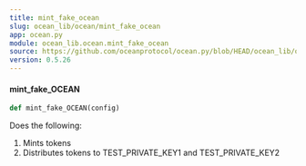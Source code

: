 ```yaml
---
title: mint_fake_ocean
slug: ocean_lib/ocean/mint_fake_ocean
app: ocean.py
module: ocean_lib.ocean.mint_fake_ocean
source: https://github.com/oceanprotocol/ocean.py/blob/HEAD/ocean_lib/ocean/mint_fake_ocean.py
version: 0.5.26
---
```

#### mint\_fake\_OCEAN

```python
def mint_fake_OCEAN(config)
```

Does the following:
1. Mints tokens
2. Distributes tokens to TEST_PRIVATE_KEY1 and TEST_PRIVATE_KEY2

